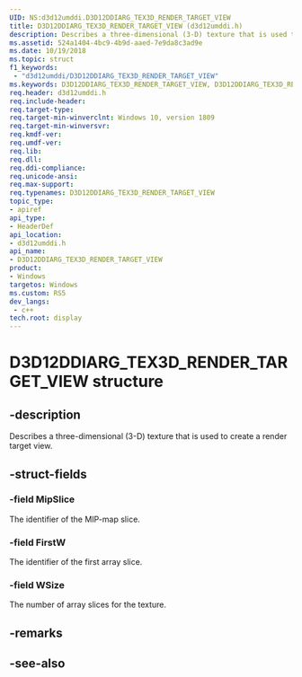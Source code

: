 ```yaml
---
UID: NS:d3d12umddi.D3D12DDIARG_TEX3D_RENDER_TARGET_VIEW
title: D3D12DDIARG_TEX3D_RENDER_TARGET_VIEW (d3d12umddi.h)
description: Describes a three-dimensional (3-D) texture that is used to create a render target view.
ms.assetid: 524a1404-4bc9-4b9d-aaed-7e9da8c3ad9e
ms.date: 10/19/2018
ms.topic: struct
f1_keywords:
 - "d3d12umddi/D3D12DDIARG_TEX3D_RENDER_TARGET_VIEW"
ms.keywords: D3D12DDIARG_TEX3D_RENDER_TARGET_VIEW, D3D12DDIARG_TEX3D_RENDER_TARGET_VIEW, 
req.header: d3d12umddi.h
req.include-header:
req.target-type:
req.target-min-winverclnt: Windows 10, version 1809
req.target-min-winversvr:
req.kmdf-ver:
req.umdf-ver:
req.lib:
req.dll:
req.ddi-compliance:
req.unicode-ansi:
req.max-support:
req.typenames: D3D12DDIARG_TEX3D_RENDER_TARGET_VIEW
topic_type: 
- apiref
api_type: 
- HeaderDef
api_location: 
- d3d12umddi.h
api_name: 
- D3D12DDIARG_TEX3D_RENDER_TARGET_VIEW
product:
- Windows
targetos: Windows
ms.custom: RS5
dev_langs:
 - c++
tech.root: display
---
```


# D3D12DDIARG_TEX3D_RENDER_TARGET_VIEW structure

## -description

Describes a three-dimensional (3-D) texture that is used to create a render target view.

## -struct-fields

### -field MipSlice

The identifier of the MIP-map slice.

### -field FirstW

The identifier of the first array slice.

### -field WSize
 
The number of array slices for the texture.

## -remarks

## -see-also
